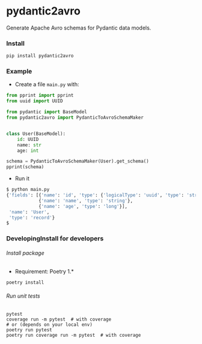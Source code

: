 # pydantic2avro
Generate Apache Avro schemas for Pydantic data models. 


### Install

```bash
pip install pydantic2avro
```

### Example

* Create a file `main.py` with:
```python
from pprint import pprint
from uuid import UUID

from pydantic import BaseModel
from pydantic2avro import PydanticToAvroSchemaMaker


class User(BaseModel):
    id: UUID
    name: str
    age: int

schema = PydanticToAvroSchemaMaker(User).get_schema()
pprint(schema)

```

* Run it
```bash
$ python main.py 
{'fields': [{'name': 'id', 'type': {'logicalType': 'uuid', 'type': 'string'}},
            {'name': 'name', 'type': 'string'},
            {'name': 'age', 'type': 'long'}],
 'name': 'User',
 'type': 'record'}
$
```

### DevelopingInstall for developers

###### Install package

- Requirement: Poetry 1.*

```shell
poetry install
```

###### Run unit tests
```shell
pytest
coverage run -m pytest  # with coverage
# or (depends on your local env) 
poetry run pytest
poetry run coverage run -m pytest  # with coverage
```
